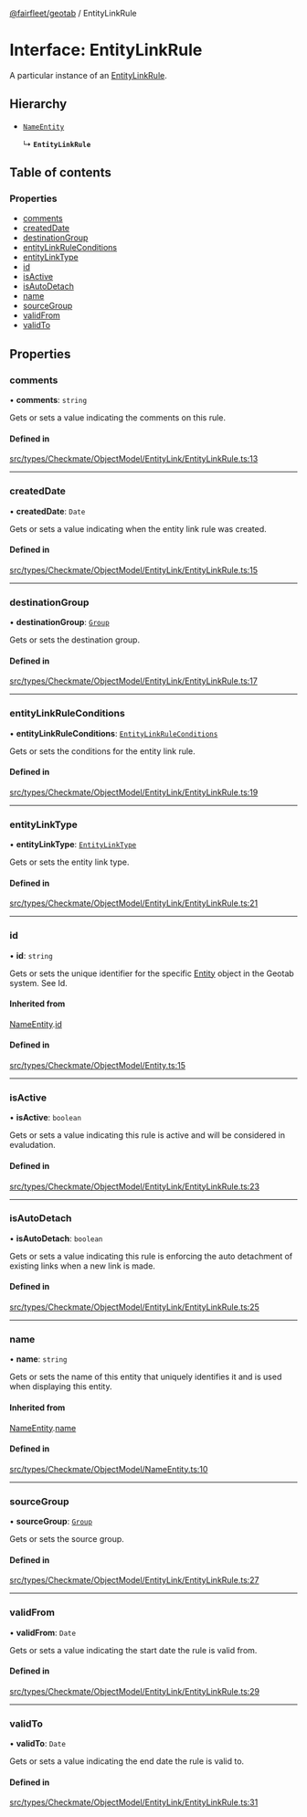 [@fairfleet/geotab](../README.md) / EntityLinkRule

# Interface: EntityLinkRule

A particular instance of an [EntityLinkRule](EntityLinkRule.md).

## Hierarchy

- [`NameEntity`](NameEntity.md)

  ↳ **`EntityLinkRule`**

## Table of contents

### Properties

- [comments](EntityLinkRule.md#comments)
- [createdDate](EntityLinkRule.md#createddate)
- [destinationGroup](EntityLinkRule.md#destinationgroup)
- [entityLinkRuleConditions](EntityLinkRule.md#entitylinkruleconditions)
- [entityLinkType](EntityLinkRule.md#entitylinktype)
- [id](EntityLinkRule.md#id)
- [isActive](EntityLinkRule.md#isactive)
- [isAutoDetach](EntityLinkRule.md#isautodetach)
- [name](EntityLinkRule.md#name)
- [sourceGroup](EntityLinkRule.md#sourcegroup)
- [validFrom](EntityLinkRule.md#validfrom)
- [validTo](EntityLinkRule.md#validto)

## Properties

### comments

• **comments**: `string`

Gets or sets a value indicating the comments on this rule.

#### Defined in

[src/types/Checkmate/ObjectModel/EntityLink/EntityLinkRule.ts:13](https://github.com/fairfleet/geotab/blob/b682f10/src/types/Checkmate/ObjectModel/EntityLink/EntityLinkRule.ts#L13)

___

### createdDate

• **createdDate**: `Date`

Gets or sets a value indicating when the entity link rule was created.

#### Defined in

[src/types/Checkmate/ObjectModel/EntityLink/EntityLinkRule.ts:15](https://github.com/fairfleet/geotab/blob/b682f10/src/types/Checkmate/ObjectModel/EntityLink/EntityLinkRule.ts#L15)

___

### destinationGroup

• **destinationGroup**: [`Group`](Group.md)

Gets or sets the destination group.

#### Defined in

[src/types/Checkmate/ObjectModel/EntityLink/EntityLinkRule.ts:17](https://github.com/fairfleet/geotab/blob/b682f10/src/types/Checkmate/ObjectModel/EntityLink/EntityLinkRule.ts#L17)

___

### entityLinkRuleConditions

• **entityLinkRuleConditions**: [`EntityLinkRuleConditions`](EntityLinkRuleConditions.md)

Gets or sets the conditions for the entity link rule.

#### Defined in

[src/types/Checkmate/ObjectModel/EntityLink/EntityLinkRule.ts:19](https://github.com/fairfleet/geotab/blob/b682f10/src/types/Checkmate/ObjectModel/EntityLink/EntityLinkRule.ts#L19)

___

### entityLinkType

• **entityLinkType**: [`EntityLinkType`](../README.md#entitylinktype)

Gets or sets the entity link type.

#### Defined in

[src/types/Checkmate/ObjectModel/EntityLink/EntityLinkRule.ts:21](https://github.com/fairfleet/geotab/blob/b682f10/src/types/Checkmate/ObjectModel/EntityLink/EntityLinkRule.ts#L21)

___

### id

• **id**: `string`

Gets or sets the unique identifier for the specific [Entity](Entity.md) object in the Geotab system. See Id.

#### Inherited from

[NameEntity](NameEntity.md).[id](NameEntity.md#id)

#### Defined in

[src/types/Checkmate/ObjectModel/Entity.ts:15](https://github.com/fairfleet/geotab/blob/b682f10/src/types/Checkmate/ObjectModel/Entity.ts#L15)

___

### isActive

• **isActive**: `boolean`

Gets or sets a value indicating this rule is active and will be considered in evaludation.

#### Defined in

[src/types/Checkmate/ObjectModel/EntityLink/EntityLinkRule.ts:23](https://github.com/fairfleet/geotab/blob/b682f10/src/types/Checkmate/ObjectModel/EntityLink/EntityLinkRule.ts#L23)

___

### isAutoDetach

• **isAutoDetach**: `boolean`

Gets or sets a value indicating this rule is enforcing the auto detachment of existing links when a new link is made.

#### Defined in

[src/types/Checkmate/ObjectModel/EntityLink/EntityLinkRule.ts:25](https://github.com/fairfleet/geotab/blob/b682f10/src/types/Checkmate/ObjectModel/EntityLink/EntityLinkRule.ts#L25)

___

### name

• **name**: `string`

Gets or sets the name of this entity that uniquely identifies it and is used when displaying this entity.

#### Inherited from

[NameEntity](NameEntity.md).[name](NameEntity.md#name)

#### Defined in

[src/types/Checkmate/ObjectModel/NameEntity.ts:10](https://github.com/fairfleet/geotab/blob/b682f10/src/types/Checkmate/ObjectModel/NameEntity.ts#L10)

___

### sourceGroup

• **sourceGroup**: [`Group`](Group.md)

Gets or sets the source group.

#### Defined in

[src/types/Checkmate/ObjectModel/EntityLink/EntityLinkRule.ts:27](https://github.com/fairfleet/geotab/blob/b682f10/src/types/Checkmate/ObjectModel/EntityLink/EntityLinkRule.ts#L27)

___

### validFrom

• **validFrom**: `Date`

Gets or sets a value indicating the start date the rule is valid from.

#### Defined in

[src/types/Checkmate/ObjectModel/EntityLink/EntityLinkRule.ts:29](https://github.com/fairfleet/geotab/blob/b682f10/src/types/Checkmate/ObjectModel/EntityLink/EntityLinkRule.ts#L29)

___

### validTo

• **validTo**: `Date`

Gets or sets a value indicating the end date the rule is valid to.

#### Defined in

[src/types/Checkmate/ObjectModel/EntityLink/EntityLinkRule.ts:31](https://github.com/fairfleet/geotab/blob/b682f10/src/types/Checkmate/ObjectModel/EntityLink/EntityLinkRule.ts#L31)

